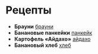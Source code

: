 # Рецепты

- **Брауни** [брауни](brownie.md)
- **Банановые панкейки** [панкейк](banana.md)
- **Картофель «Айдахо»** [айдахо](potato.md)
- **Банановый хлеб** [хлеб](banana_bread.md)
